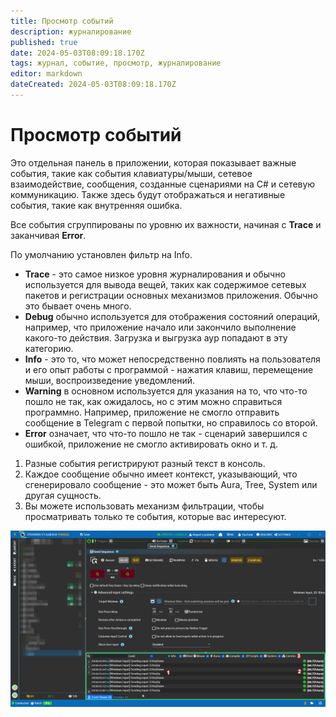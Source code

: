 ```yaml
---
title: Просмотр событий
description: журналирование
published: true
date: 2024-05-03T08:09:18.170Z
tags: журнал, событие, просмотр, журналирование
editor: markdown
dateCreated: 2024-05-03T08:09:18.170Z
---
```

# Просмотр событий
Это отдельная панель в приложении, которая показывает важные события, такие как события клавиатуры/мыши, сетевое взаимодействие, сообщения, созданные сценариями на C# и сетевую коммуникацию. Также здесь будут отображаться и негативные события, такие как внутренняя ошибка.

Все события сгруппированы по уровню их важности, начиная с **Trace** и заканчивая **Error**.

По умолчанию установлен фильтр на Info.
- **Trace** - это самое низкое уровня журналирования и обычно используется для вывода вещей, таких как содержимое сетевых пакетов и регистрации основных механизмов приложения. Обычно это бывает очень много.
- **Debug** обычно используется для отображения состояний операций, например, что приложение начало или закончило выполнение какого-то действия. Загрузка и выгрузка аур попадают в эту категорию.
- **Info** - это то, что может непосредственно повлиять на пользователя и его опыт работы с программой - нажатия клавиш, перемещение мыши, воспроизведение уведомлений.
- **Warning** в основном используется для указания на то, что что-то пошло не так, как ожидалось, но с этим можно справиться программно. Например, приложение не смогло отправить сообщение в Telegram с первой попытки, но справилось со второй.
- **Error** означает, что что-то пошло не так - сценарий завершился с ошибкой, приложение не смогло активировать окно и т. д.

1) Разные события регистрируют разный текст в консоль.
2) Каждое сообщение обычно имеет контекст, указывающий, что сгенерировало сообщение - это может быть Aura, Tree, System или другая сущность.
3) Вы можете использовать механизм фильтрации, чтобы просматривать только те события, которые вас интересуют.

![8l0pawo[1].png](/assets/8l0pawo[1].png)